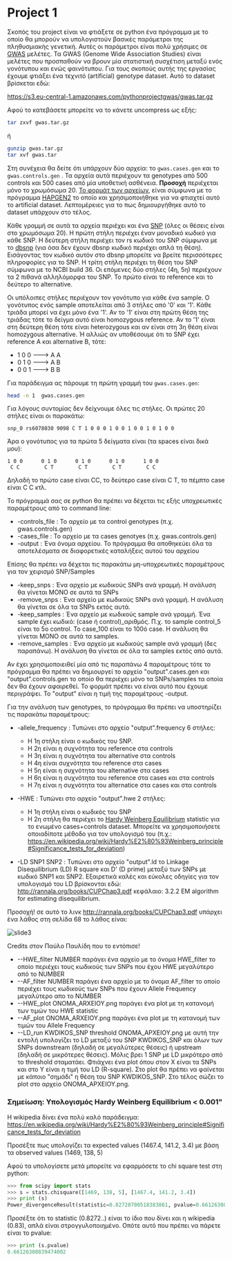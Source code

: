 # Project 1

<!-- https://gist.github.com/kantale/24f4f02d5b87ce0146e0455791e71aeb  --> 

Σκοπός του project είναι να φτιάξετε σε python ένα πρόγραμμα με το οποίο θα μπορούν να υπολογιστούν βασικές παράμετροι της πληθυσμιακής γενετική. Αυτές οι παράμετροι είναι πολύ χρήσιμες σε [GWAS](https://en.wikipedia.org/wiki/Genome-wide_association_study) μελέτες. Τα GWAS (Genome Wide Association Studies) είναι μελέτες που προσπαθούν να βρουν μία στατιστική συσχέτιση μεταξύ ενός γονότυπου και ενώς φαινότυπου. Για τους σκοπούς αυτής της εργασίας έχουμε φτιάξει ένα τεχνιτό (artificial) genotype dataset. Αυτό το dataset βρίσκεται εδώ:

https://s3.eu-central-1.amazonaws.com/pythonprojectgwas/gwas.tar.gz

Αφού το κατεβάσετε μπορείτε να το κάνετε uncompress ως εξής:

```bash
tar zxvf gwas.tar.gz
```

ή 

```bash
gunzip gwas.tar.gz
tar xvf gwas.tar
```

Στη συνέχεια θα δείτε ότι υπάρχουν δύο αρχεία: το ```gwas.cases.gen``` και το ```gwas.controls.gen``` .
Τα αρχεία αυτά περιέχουν τα genotypes από 500 controls και 500 cases από μία υποθετική ασθένεια. **Προσοχή** περιέχεται μόνο το χρωμόσωμα 20. [Το φορμάτ των αρχείων](http://www.stats.ox.ac.uk/%7Emarchini/software/gwas/file_format.html#Genotype_File_Format), είναι σύμφωνα με το πρόγραμμα [HAPGEN2](https://mathgen.stats.ox.ac.uk/genetics_software/hapgen/hapgen2.html) το οποίο και χρησιμοποιήθηκε για να φτιαχτεί αυτό το artificial dataset. Λεπτομέρειες για το πως δημιουργήθηκε αυτό το dataset υπάρχουν στο τέλος. 

Κάθε γραμμή σε αυτά τα αρχεία περιέχει και ένα [SNP](https://en.wikipedia.org/wiki/Single-nucleotide_polymorphism) (όλες οι θέσεις είναι στο χρωμόσωμα 20). Η πρώτη στήλη περιέχει έναν μοναδικό κωδικό για κάθε SNP. Η δεύτερη στήλη περιέχει τον rs κωδικό του SNP σύμφωνα με το [dbsnp](https://www.ncbi.nlm.nih.gov/projects/SNP/) (για όσα δεν έχουν dbsnp κωδικό περιέχει απλά τη θέση). Εισάγοντας τον κωδικό αυτόν στο dbsnp μπορείτε να βρείτε περισσότερες πληροφορίες για το SNP. Η τρίτη στήλη περιέχει τη θέση του SNP σύμφωνα με το NCBI build 36. Οι επόμενες δύο στήλες (4η, 5η) περιέχουν τα 2 πιθανά αλληλόμορφα του SNP. Το πρώτο είναι το reference και το δεύτερο το alternative. 

Οι υπόλοιπες στήλες περιέχουν τον γονότυπο για κάθε ένα sample. Ο γονότυπος ενός sample αποτελείται από 3 στήλες από '0' και '1'. Κάθε τριάδα μπορεί να έχει μόνο ένα '1'. Αν το '1' είναι στη πρώτη θέση της τριάδας τότε το δείγμα αυτό είναι homozygous reference. Αν το '1' είναι στη δεύτερη θέση τότε είναι heterozygous και αν είναι στη 3η θέση είναι homozygous alternative. Ή αλλιώς αν υποθέσουμε ότι το SNP έχει reference A και alternative B, τότε:

* 1 0 0 ---> Α Α
* 0 1 0 ---> Α Β
* 0 0 1 ---> Β Β

Για παράδειγμα ας πάρουμε τη πρώτη γραμμή του ```gwas.cases.gen```:

```bash
head -n 1  gwas.cases.gen 
```

Για λόγους συντομίας δεν δείχνουμε όλες τις στήλες. Οι πρώτες 20 στήλες είναι οι παρακάτω:

```
snp_0 rs6078030 9098 C T 1 0 0 0 1 0 0 1 0 0 1 0 1 0 0
```

Άρα ο γονότυπος για τα πρώτα 5 δείγματα είναι (τα spaces είναι δικά μου):

```
1 0 0      0 1 0      0 1 0      0 1 0      1 0 0
 C C        C T        C T        C T        C C          
```

Δηλαδή το πρώτο case είναι CC, το δεύτερο case είναι C T, το πέμπτο case είναι C C κτλ.


Το πρόγραμμά σας σε python θα πρέπει να δέχεται τις εξής υποχρεωτικές παραμέτρους από το command line:
* -controls_file  : Το αρχείο με τα control genotypes (π.χ. gwas.controls.gen)
* -cases_file     : Το αρχείο με τα cases genotyes (π.χ. gwas.controls.gen)
* -output         : Ένα όνομα αρχείου. Το πρόγραμμα θα αποθηκεύει όλα τα αποτελέσματα σε διαφορετικές καταλήξεις αυτού του αρχείου 

Επίσης θα πρέπει να δέχεται τις παρακάτω μη-υποχρεωτικές παραμέτρους για τον χειρισμό SNP/Samples
* -keep_snps      : Ένα αρχείο με κωδικούς SNPs ανά γραμμή. Η ανάλυση θα γίνεται ΜΟΝΟ σε αυτά τα SNPs
* -remove_snps    : Ένα αρχείο με κωδικούς SNPs ανά γραμμή. Η ανάλυση θα γίνεται σε όλα τα SNPs εκτός αυτά.
* -keep_samples   : Ένα αρχείο με κωδικούς sample ανά γραμμή. Ένα sample έχει κωδικό: (case ή control)_αριθμός. Π.χ. το sample control_5 είναι το 5ο control. Το case_100 είναι το 100ό case. Η ανάλυση θα γίνεται ΜΟΝΟ σε αυτά τα samples.
* -remove_samples : Ένα αρχείο με κωδικούς sample ανά γραμμή (δες παραπάνω). Η ανάλυση θα γίνεται σε όλα τα samples εκτός από αυτά.

Αν έχει χρησιμοποιειθεί μία από τις παραπάνω 4 παραμέτρους τότε το πρόγραμμα θα πρέπει να δημιουργεί το αρχείο "output".cases.gen και "output".controls.gen το οποίο θα περιέχει μόνο τα SNPs/samples τα οποία δεν θα έχουν αφαιρεθεί. Το φορμάτ πρέπει να είναι αυτό που έχουμε περιγράψει. Το "output" είναι η τιμή της παραμέτρους -output.  

Για την ανάλυση των genotypes, το πρόγραμμα θα πρέπει να υποστηρίζει τις παρακάτω παραμέτρους:
* -allele_frequency : Τυπώνει στο αρχείο "output".frequency 6 στήλες:
  * Η 1η στήλη είναι ο κωδικός του SNP. 
  * Η 2η είναι η συχνότητα του reference στα controls 
  * Η 3η είναι η συχνότητα του alternative στα controls
  * H 4η είναι συχνότητα του reference στα cases
  * Η 5η είναι η συχνότητα του alternative στα cases
  * H 6η είναι η συχνότητα του reference στα cases και στα controls
  * H 7η είναι η συχνότητα του alternatice στα cases και στα controls

* -HWE : Τυπώνει στο αρχείο "output".hwe 2 στήλες:
  * Η 1η στήλη είναι ο κωδικός του SNP
  * H 2η στήλη θα περιέχει το [Hardy Weinberg Equilibrium](https://en.wikipedia.org/wiki/Hardy%E2%80%93Weinberg_principle) statistic για το ενωμένο cases+controls dataset. Μπορείτε να χρησιμοποιήσετε οποιαδίποτε μέθοδο για τον υπολογισμό του (π.χ.: https://en.wikipedia.org/wiki/Hardy%E2%80%93Weinberg_principle#Significance_tests_for_deviation)

* -LD SNP1 SNP2 : Τυπώνει στο αρχείο "output".ld το Linkage Disequilibrium (LD) R square και D' (D prime) μεταξύ των SNPs με κωδικό SNP1 και SNP2. Εξαιρετικά καλές και εύκολες οδηγίες για τον υπολογισμό του LD βρίσκονται εδώ: http://rannala.org/books/CUPChap3.pdf κεφάλαιο: 3.2.2 EM algorithm for estimating disequilibrium.

Προσοχή! σε αυτό το λινκ http://rannala.org/books/CUPChap3.pdf υπάρχει ένα λάθος στη σελίδα 68 το λάθος είναι:

![slide3](https://cloud.githubusercontent.com/assets/1254711/23204323/c48aa784-f8ee-11e6-9194-fc97ae3e076d.jpg)

Credits στον Παύλο Παυλίδη που το εντόπισε!

* --HWE_filter NUMBER παράγει ένα αρχείο με το όνομα HWE_filter το οποίο περιέχει τους κωδικούς των SNPs που έχου HWE μεγαλύτερο από το NUMBER 
* --AF_filter NUMBER παράγει ένα αρχείο με το όνομα AF_filter το οποίο περιέχει τους κωδικούς των SNPs που έχουν Allele Frequency μεγαλύτερο απο το NUMBER 
* --HWE_plot ONOMA_ARXEIOY.png παράγει ένα plot με τη κατανομή των τιμών του HWE statistic
* --AF_plot ONOMA_ARXEIOY.png παράγει ένα plot με τη κατανομή των τιμών του Allele Frequency
* --LD_run KWDIKOS_SNP threshold ΟΝΟΜΑ_ΑΡΧΕΙΟΥ.png με αυτή την εντολή υπολογίζει το LD μεταξύ του SNP KWDIKOS_SNP και όλων των SNPs downstream (δηλαδή σε μεγαλύτερες θέσεις) ή upstream (δηλαδή σε μικρότερες θέσεις). Μόλις βρει 1 SNP με LD μικρότερο από το threshold σταματάει. Φτιάχνει ένα plot όπου στον Χ είναι τα SNPs και στο Y είναι η τιμή του LD (R-square). Στο plot θα πρέπει να φαίνεται με κάποιο "σημάδι" η θέση του SNP KWDIKOS_SNP. Στο τέλος σώζει το plot στο αρχείο ΟΝΟΜΑ_ΑΡΧΕΙΟΥ.png. 



### Σημείωση: Υπολογισμός Hardy Weinberg Equilibrium < 0.001"

H wikipedia δίνει ένα πολύ καλό παράδειγμα:
https://en.wikipedia.org/wiki/Hardy%E2%80%93Weinberg_principle#Significance_tests_for_deviation

Πρoσέξτε πως υπολογίζει τα expected values (1467.4, 141.2, 3.4) με βάση τα observed values (1469, 138, 5)

Αφού τα υπολογίσετε μετά μπορείτε να εφαρμόσετε το chi square test στη python:

```python
>>> from scipy import stats
>>> s = stats.chisquare([1469, 138, 5], [1467.4, 141.2, 3.4])
>>> print (s)
Power_divergenceResult(statistic=0.82720700518383861, pvalue=0.66126308839474002)
```

Προσέξτε ότι το statistic (0.8272..) είναι το ίδιο που δίνει και η wikipedia (0.83), απλά είναι στρογγυλοποιημένο.
Οπότε αυτό που πρέπει να πάρετε είναι το pvalue:

```python
>>> print (s.pvalue)
0.66126308839474002
```

